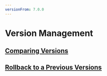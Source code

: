 ```yaml
---
versionFrom: 7.0.0
---
```


# Version Management

## [Comparing Versions](Comparing-Versions)

## [Rollback to a Previous Versions](Rollback-to-a-Previous-Versions)

